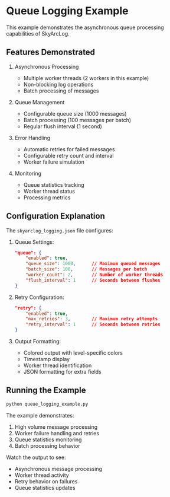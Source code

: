 # Queue Logging Example

This example demonstrates the asynchronous queue processing capabilities of SkyArcLog.

## Features Demonstrated

1. Asynchronous Processing
   - Multiple worker threads (2 workers in this example)
   - Non-blocking log operations
   - Batch processing of messages

2. Queue Management
   - Configurable queue size (1000 messages)
   - Batch processing (100 messages per batch)
   - Regular flush interval (1 second)
   
3. Error Handling
   - Automatic retries for failed messages
   - Configurable retry count and interval
   - Worker failure simulation

4. Monitoring
   - Queue statistics tracking
   - Worker thread status
   - Processing metrics

## Configuration Explanation

The `skyarclog_logging.json` file configures:

1. Queue Settings:
   ```json
   "queue": {
       "enabled": true,
       "queue_size": 1000,      // Maximum queued messages
       "batch_size": 100,       // Messages per batch
       "worker_count": 2,       // Number of worker threads
       "flush_interval": 1      // Seconds between flushes
   }
   ```

2. Retry Configuration:
   ```json
   "retry": {
       "enabled": true,
       "max_retries": 3,        // Maximum retry attempts
       "retry_interval": 1      // Seconds between retries
   }
   ```

3. Output Formatting:
   - Colored output with level-specific colors
   - Timestamp display
   - Worker thread identification
   - JSON formatting for extra fields

## Running the Example

```bash
python queue_logging_example.py
```

The example demonstrates:
1. High volume message processing
2. Worker failure handling and retries
3. Queue statistics monitoring
4. Batch processing behavior

Watch the output to see:
- Asynchronous message processing
- Worker thread activity
- Retry behavior on failures
- Queue statistics updates
